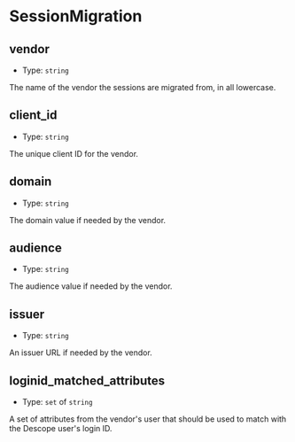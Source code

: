 
SessionMigration
================



vendor
------

- Type: `string` 

The name of the vendor the sessions are migrated from, in all lowercase.



client_id
---------

- Type: `string` 

The unique client ID for the vendor.



domain
------

- Type: `string` 

The domain value if needed by the vendor.



audience
--------

- Type: `string` 

The audience value if needed by the vendor.



issuer
------

- Type: `string` 

An issuer URL if needed by the vendor.



loginid_matched_attributes
--------------------------

- Type: `set` of `string` 

A set of attributes from the vendor's user that should be used to match with
the Descope user's login ID.
